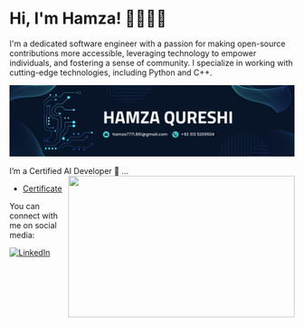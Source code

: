 # Hi, I'm Hamza! 👋👨🏾‍💻

I'm a dedicated software engineer with a passion for making open-source contributions more accessible, leveraging technology to empower individuals, and fostering a sense of community. I specialize in working with cutting-edge technologies, including Python and C++.

![Image](https://github.com/hamza7771/hamza7771/blob/main/1691042077438.jpeg)

I’m a Certified AI Developer 🤖  ...
<img align="right" height="250" width="400" src="https://media3.giphy.com/media/p4NLw3I4U0idi/giphy.gif?cid=ecf05e47u651twctsezhzbsw8myzchukcjxu7oeakq3ujf17&rid=giphy.gif" />
<br>

- [Certificate](https://github.com/hamzaqureshi5/hamzaqureshi5/blob/main/AI_Certificate.pdf)

You can connect with me on social media:

[![LinkedIn](https://github.com/hamzaqureshi5/hamzaqureshi5/blob/main/LinkedIn.png)](https://www.linkedin.com/in/hamza7771/)


<!--
**hamza7771/hamza7771** is a ✨ _special_ ✨ repository because its `README.md` (this file) appears on your GitHub profile.
[![LinkedIn](https://www.linkedin.com/in/hamza7771/)](https://github.com/hamzaqureshi5/hamzaqureshi5/blob/main/LinkedIn.png)
Here are some ideas to get you started:

- 🔭 I’m currently working on ...
- 🌱 I’m currently learning ...
- 👯 I’m looking to collaborate on ...
- 🤔 I’m looking for help with ...
- 💬 Ask me about ...
- 📫 How to reach me: ...
- 😄 Pronouns: ...
- ⚡ Fun fact: ...
-->
